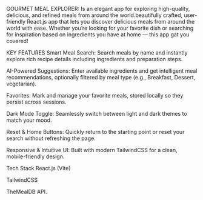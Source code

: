 GOURMET MEAL EXPLORER: 
Is an elegant app for exploring high-quality, delicious, and refined meals from around the world.beautifully crafted, user-friendly React.js app that lets you discover delicious meals from around the world with ease. Whether you’re looking for your favorite dish or searching for inspiration based on ingredients you have at home — this app gat you covered!

KEY FEATURES 
Smart Meal Search: Search meals by name and instantly explore rich recipe details including ingredients and preparation steps.

AI-Powered Suggestions: Enter available ingredients and get intelligent meal recommendations, optionally filtered by meal type (e.g., Breakfast, Dessert, vegetarian).

Favorites: Mark and manage your favorite meals, stored locally so they persist across sessions.

Dark Mode Toggle: Seamlessly switch between light and dark themes to match your mood.

Reset & Home Buttons: Quickly return to the starting point or reset your search without refreshing the page.

Responsive & Intuitive UI: Built with modern TailwindCSS for a clean, mobile-friendly design.

 Tech Stack
React.js (Vite)

TailwindCSS

TheMealDB API.

